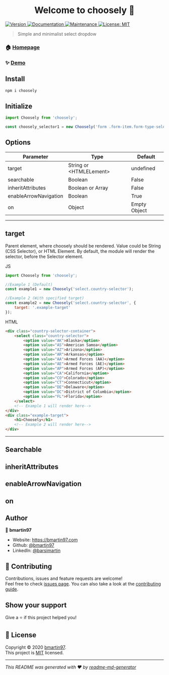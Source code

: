 <h1 align="center">Welcome to choosely 👋</h1>
<p>
	<a href="https://www.npmjs.com/package/choosely" target="_blank">
		<img alt="Version" src="https://img.shields.io/npm/v/choosely.svg">
	</a>
	<a href="https://github.com/bmartin97/choosely#readme" target="_blank">
		<img alt="Documentation" src="https://img.shields.io/badge/documentation-yes-brightgreen.svg" />
	</a>
	<a href="https://github.com/bmartin97/choosely/graphs/commit-activity" target="_blank">
		<img alt="Maintenance" src="https://img.shields.io/badge/Maintained%3F-yes-green.svg" />
	</a>
	<a href="https://github.com/bmartin97/choosely/blob/master/LICENSE" target="_blank">
		<img alt="License: MIT" src="https://img.shields.io/github/license/bmartin97/choosely" />
	</a>
</p>

> Simple and minimalist select dropdow

### 🏠 [Homepage](https://github.com/bmartin97/choosely#readme)

### ✨ [Demo](bmartin97.com)

## Install

```sh
npm i choosely
```

## Initialize

```javascript
import Choosely from 'choosely';

const choosely_selector1 = new Choosely('form .form-item.form-type-select select');
```

## Options

| Parameter             | Type                     | Default      |
| --------------------- | ------------------------ | ------------ |
| target                | String or \<HTMLELement> | undefined    |
| searchable            | Boolean                  | False        |
| inheritAttributes     | Boolean or Array         | False        |
| enableArrowNavigation | Boolean                  | True         |
| on                    | Object                   | Empty Object |

---

## target

Parent element, where choosely should be rendered. Value could be String (CSS Selector), or HTML Element. By default, the module will render the selector, before the Selector element.

JS

```javascript
import Choosely from 'choosely';

//Example 1 (Default)
const example1 = new Choosely('select.country-selector');

//Example 2 (With specified target)
const example2 = new Choosely('select.country-selector', {
    target: '.example-target'
});
```

HTML

```html
<div class="country-selector-container">
    <select class="country-selector">
        <option value="AK">Alaska</option>
        <option value="AS">American Samoa</option>
        <option value="AZ">Arizona</option>
        <option value="AR">Arkansas</option>
        <option value="AA">Armed Forces (AA)</option>
        <option value="AE">Armed Forces (AE)</option>
        <option value="AP">Armed Forces (AP)</option>
        <option value="CA">California</option>
        <option value="CO">Colorado</option>
        <option value="CT">Connecticut</option>
        <option value="DE">Delaware</option>
        <option value="DC">District of Columbia</option>
        <option value="FL">Florida</option>
    </select>
    <!-- Example 1 will render here-->
</div>
<div class="example-target">
    <h1>Choosely</h1>
    <!-- Example 2 will render here-->
</div>
```

---

## Searchable

## inheritAttributes

## enableArrowNavigation

## on

## Author

👤 **bmartin97**

-   Website: https://bmartin97.com
-   Github: [@bmartin97](https://github.com/bmartin97)
-   LinkedIn: [@barsimartin](https://linkedin.com/in/barsimartin)

## 🤝 Contributing

Contributions, issues and feature requests are welcome!<br />Feel free to check [issues page](https://github.com/bmartin97/choosely/issues). You can also take a look at the [contributing guide](https://github.com/bmartin97/choosely/blob/master/CONTRIBUTING.md).

## Show your support

Give a ⭐️ if this project helped you!

## 📝 License

Copyright © 2020 [bmartin97](https://github.com/bmartin97).<br />
This project is [MIT](https://github.com/bmartin97/choosely/blob/master/LICENSE) licensed.

---

_This README was generated with ❤️ by [readme-md-generator](https://github.com/kefranabg/readme-md-generator)_
